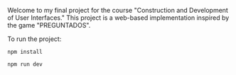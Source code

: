 Welcome to my final project for the course "Construction and Development of User Interfaces." This project is a web-based implementation inspired by the game "PREGUNTADOS".

To run the project: 

```
npm install 
```

```
npm run dev
```
